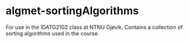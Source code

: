 # algmet-sortingAlgorithms
For use in the IDATG2102 class at NTNU Gjøvik. Contains a collection of sorting algorithms used in the course.
